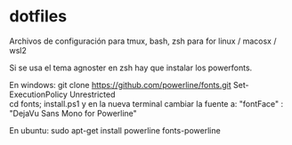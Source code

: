 # dotfiles

Archivos de configuración para tmux, bash, zsh para for linux / macosx / wsl2

Si se usa el tema agnoster en zsh hay que instalar los powerfonts.

En windows:
  git clone https://github.com/powerline/fonts.git
  Set-ExecutionPolicy Unrestricted  
  cd fonts; install.ps1
  y en la nueva terminal cambiar la fuente a: "fontFace" : "DejaVu Sans Mono for Powerline"


En ubuntu:
  sudo apt-get install powerline fonts-powerline
  
  
